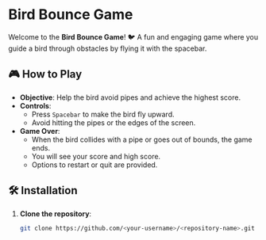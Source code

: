# Bird Bounce Game

Welcome to the **Bird Bounce Game**! 🐦 A fun and engaging game where you guide a bird through obstacles by flying it with the spacebar.

## 🎮 How to Play

- **Objective**: Help the bird avoid pipes and achieve the highest score.
- **Controls**:
  - Press `Spacebar` to make the bird fly upward.
  - Avoid hitting the pipes or the edges of the screen.
- **Game Over**:
  - When the bird collides with a pipe or goes out of bounds, the game ends.
  - You will see your score and high score.
  - Options to restart or quit are provided.

## 🛠️ Installation

1. **Clone the repository**:
   ```bash
   git clone https://github.com/<your-username>/<repository-name>.git
